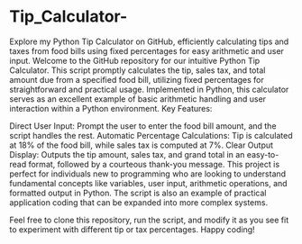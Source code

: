 # Tip_Calculator-
 Explore my Python Tip Calculator on GitHub, efficiently calculating tips and taxes from food bills using fixed percentages for easy arithmetic and user input.
Welcome to the GitHub repository for our intuitive Python Tip Calculator. This script promptly calculates the tip, sales tax, and total amount due from a specified food bill, utilizing fixed percentages for straightforward and practical usage. Implemented in Python, this calculator serves as an excellent example of basic arithmetic handling and user interaction within a Python environment.
Key Features:

Direct User Input: Prompt the user to enter the food bill amount, and the script handles the rest.
Automatic Percentage Calculations: Tip is calculated at 18% of the food bill, while sales tax is computed at 7%.
Clear Output Display: Outputs the tip amount, sales tax, and grand total in an easy-to-read format, followed by a courteous thank-you message.
This project is perfect for individuals new to programming who are looking to understand fundamental concepts like variables, user input, arithmetic operations, and formatted output in Python. The script is also an example of practical application coding that can be expanded into more complex systems.

Feel free to clone this repository, run the script, and modify it as you see fit to experiment with different tip or tax percentages. Happy coding!